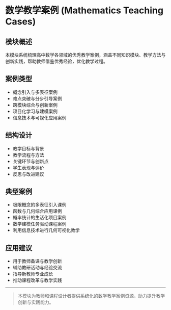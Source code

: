 # 数学教学案例 (Mathematics Teaching Cases)

## 模块概述

本模块系统梳理高中数学各领域的优秀教学案例，涵盖不同知识模块、教学方法与创新实践，帮助教师借鉴优秀经验，优化教学过程。

## 案例类型

- 概念引入与多表征案例
- 难点突破与分步引导案例
- 跨模块综合与创新案例
- 项目化学习与建模案例
- 信息技术与可视化应用案例

## 结构设计

- 教学目标与背景
- 教学流程与方法
- 关键环节与创新点
- 学生表现与评价
- 反思与改进建议

## 典型案例

- 极限概念的多表征引入课例
- 函数与几何综合应用课例
- 概率统计的生活化项目案例
- 数学建模任务驱动课程案例
- 利用信息技术进行几何可视化教学

## 应用建议

- 用于教师备课与教学创新
- 辅助教研活动与经验交流
- 指导新教师专业成长
- 推动课程改革与教学实践

---

> 本模块为教师和课程设计者提供系统化的数学教学案例资源，助力提升教学创新与实践能力。
